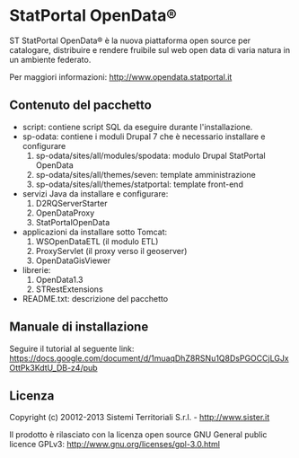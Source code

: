 StatPortal OpenData®
==========================================

ST StatPortal OpenData® è la nuova piattaforma open source per catalogare, distribuire e rendere fruibile sul web open data di varia natura in un ambiente federato.

Per maggiori informazioni: http://www.opendata.statportal.it

Contenuto del pacchetto
------------
- script: contiene script SQL da eseguire durante l'installazione.
- sp-odata: contiene i moduli Drupal 7 che è necessario installare e configurare
  	1. sp-odata/sites/all/modules/spodata: modulo Drupal StatPortal OpenData
	2. sp-odata/sites/all/themes/seven: template amministrazione
	3. sp-odata/sites/all/themes/statportal: template front-end
- servizi Java da installare e configurare:
	1. D2RQServerStarter
	2. OpenDataProxy
	3. StatPortalOpenData
- applicazioni da installare sotto Tomcat:
	1. WSOpenDataETL (il modulo ETL)
	2. ProxyServlet (il proxy verso il geoserver)
	3. OpenDataGisViewer
- librerie:
	1. OpenData1.3
	2. STRestExtensions
- README.txt: descrizione del pacchetto

Manuale di installazione
------------
Seguire il tutorial al seguente link: 
https://docs.google.com/document/d/1muaqDhZ8RSNu1Q8DsPGOCCjLGJxOttPk3KdtU_DB-z4/pub

Licenza
------------
Copyright (c) 20012-2013 Sistemi Territoriali S.r.l. - http://www.sister.it

Il prodotto è rilasciato con la licenza open source GNU General public licence GPLv3: 
http://www.gnu.org/licenses/gpl-3.0.html
